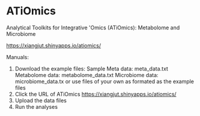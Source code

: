 # ATiOmics
Analytical Toolkits for Integrative 'Omics (ATiOmics): Metabolome and Microbiome

https://xiangjut.shinyapps.io/atiomics/

Manuals:
1. Download the example files: 
      Sample Meta data: meta_data.txt
      Metabolome data: metabolome_data.txt
      Microbiome data: microbiome_data.tx
   or use files of your own as formated as the example files
2. Click the URL of ATiOmics https://xiangjut.shinyapps.io/atiomics/
3. Upload the data files 
4. Run the analyses

